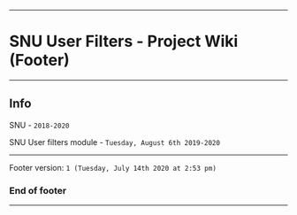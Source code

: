
***

# SNU User Filters - Project Wiki (Footer)

***

## Info

SNU - `2018-2020`

SNU User filters module - `Tuesday, August 6th 2019-2020`

***

Footer version: `1 (Tuesday, July 14th 2020 at 2:53 pm)`

### End of footer

***

